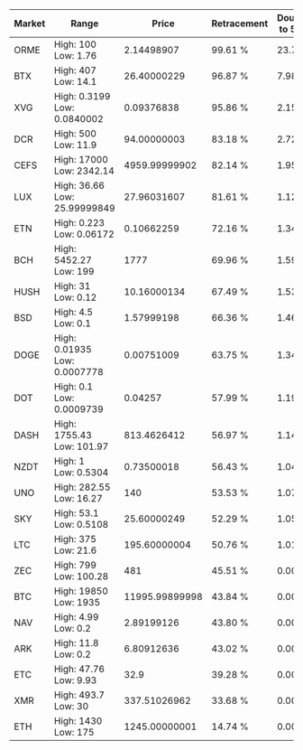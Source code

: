 | Market | Range | Price| Retracement | Doubles to 50% |
| --- | --- | --- | --- | --- |
| ORME | High: 100<br />Low: 1.76 | 2.14498907 | 99.61 % | 23.72 |
| BTX | High: 407<br />Low: 14.1 | 26.40000229 | 96.87 % | 7.98 |
| XVG | High: 0.3199<br />Low: 0.0840002 | 0.09376838 | 95.86 % | 2.15 |
| DCR | High: 500<br />Low: 11.9 | 94.00000003 | 83.18 % | 2.72 |
| CEFS | High: 17000<br />Low: 2342.14 | 4959.99999902 | 82.14 % | 1.95 |
| LUX | High: 36.66<br />Low: 25.99999849 | 27.96031607 | 81.61 % | 1.12 |
| ETN | High: 0.223<br />Low: 0.06172 | 0.10662259 | 72.16 % | 1.34 |
| BCH | High: 5452.27<br />Low: 199 | 1777 | 69.96 % | 1.59 |
| HUSH | High: 31<br />Low: 0.12 | 10.16000134 | 67.49 % | 1.53 |
| BSD | High: 4.5<br />Low: 0.1 | 1.57999198 | 66.36 % | 1.46 |
| DOGE | High: 0.01935<br />Low: 0.0007778 | 0.00751009 | 63.75 % | 1.34 |
| DOT | High: 0.1<br />Low: 0.0009739 | 0.04257 | 57.99 % | 1.19 |
| DASH | High: 1755.43<br />Low: 101.97 | 813.4626412 | 56.97 % | 1.14 |
| NZDT | High: 1<br />Low: 0.5304 | 0.73500018 | 56.43 % | 1.04 |
| UNO | High: 282.55<br />Low: 16.27 | 140 | 53.53 % | 1.07 |
| SKY | High: 53.1<br />Low: 0.5108 | 25.60000249 | 52.29 % | 1.05 |
| LTC | High: 375<br />Low: 21.6 | 195.60000004 | 50.76 % | 1.01 |
| ZEC | High: 799<br />Low: 100.28 | 481 | 45.51 % | 0.00 |
| BTC | High: 19850<br />Low: 1935 | 11995.99899998 | 43.84 % | 0.00 |
| NAV | High: 4.99<br />Low: 0.2 | 2.89199126 | 43.80 % | 0.00 |
| ARK | High: 11.8<br />Low: 0.2 | 6.80912636 | 43.02 % | 0.00 |
| ETC | High: 47.76<br />Low: 9.93 | 32.9 | 39.28 % | 0.00 |
| XMR | High: 493.7<br />Low: 30 | 337.51026962 | 33.68 % | 0.00 |
| ETH | High: 1430<br />Low: 175 | 1245.00000001 | 14.74 % | 0.00 |
